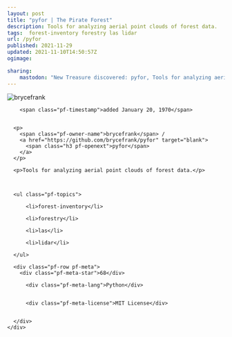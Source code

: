 ```yaml
---
layout: post
title: "pyfor | The Pirate Forest"
description: Tools for analyzing aerial point clouds of forest data.
tags:  forest-inventory forestry las lidar
url: /pyfor
published: 2021-11-29
updated: 2021-11-10T14:50:57Z
ogimage: 

sharing:
    mastodon: "New Treasure discovered: pyfor, Tools for analyzing aerial point clouds of forest data."
---
```


<div class="pf-night-sky-spacer">
    <div id="pf-night-sky" data-stars="68" data-owner="brycefrank" data-repo="pyfor"></div>
    <div class="">
        <dialog>
            Inhalt des Dialogs
        </dialog>
    </div>
</div>

<div class="pf-ship-list">
    <div class="pf-row pf-pirate pf-small-column" data-pirate-id="D6iFu-_LDRWQ1VGiPquP8">
    <div>
      <!--<a href="https://github.com/brycefrank" target="blank">-->
        <div class="pf-pirate-avatar">
          <div class="pf-cross pf-clickable"  onclick="collect('D6iFu-_LDRWQ1VGiPquP8'); return false;"></div>
          <img src="https://avatars.githubusercontent.com/u/24326298?v=4" title="brycefrank" alt="brycefrank"/>
      </div>
      <!--</a>
      <div class="pf-pirate-actions">
        <a class="pf-treasure-add"  title="save in my treasure chest" onclick="collect('D6iFu-_LDRWQ1VGiPquP8'); return false;" href="#">
          <img src="./assets/coin.svg" alt="treasure"/>
        </a>
        <a class="pf-treasure-remove" onclick="throwAway('D6iFu-_LDRWQ1VGiPquP8'); return false;">remove</a>
      </div>-->
    </div>
    <div class="pf-ship">
      
        <span class="pf-timestamp">added January 20, 1970</span>
      
      
      <p>
        <span class="pf-owner-name">brycefrank</span> / 
        <a href="https://github.com/brycefrank/pyfor" target="blank">
          <span class="h3 pf-openext">pyfor</span>
        </a>
      </p>

      <p>Tools for analyzing aerial point clouds of forest data.</p>

      

      <ul class="pf-topics">
        
          <li>forest-inventory</li>
        
          <li>forestry</li>
        
          <li>las</li>
        
          <li>lidar</li>
        
      </ul>

      <div class="pf-row pf-meta">
        <div class="pf-meta-star">68</div>
        
          <div class="pf-meta-lang">Python</div>
        
        
          <div class="pf-meta-license">MIT License</div>
        
        
      </div>
    </div>
  </div>
</div>